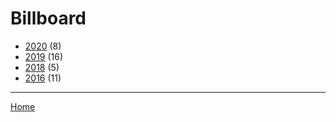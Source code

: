 # Billboard

  * [2020](./billboard-2020.md/) (8)
  * [2019](./billboard-2019.md/) (16)
  * [2018](./billboard-2018.md/) (5)
  * [2016](./billboard-2016.md/) (11)

----

[Home](../)
